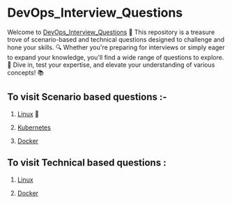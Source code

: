 # DevOps_Interview_Questions

Welcome to [DevOps_Interview_Questions](https://github.com/pranav278/DevOps_Interview_Questions/edit/main/README.md) 🌟 This repository is a treasure trove of scenario-based and technical questions designed to challenge and hone your skills. 🔍 Whether you're preparing for interviews or simply eager to expand your knowledge, you'll find a wide range of questions to explore. 🚀 Dive in, test your expertise, and elevate your understanding of various concepts! 📚




## To visit Scenario based questions :-

1. [Linux](https://github.com/pranav278/DevOps_Senariao_Based_Questions/blob/9bb42acdcc976e6de908e501ad72e6064eb9caaa/Scenario%20Based%20/Linux.md)  🐧

2. [Kubernetes](https://github.com/pranav278/DevOps_Interview_Questions/blob/12f3afbb704ee8d6a2693bda374d08325f27ea16/Scenario%20Based%20/Kubernetes.md) 

3. [Docker](https://github.com/pranav278/DevOps_Interview_Questions/blob/df6fe3c93a9563700fc795e220256178488a1100/Scenario%20Based%20/Docker.md)

## To visit Technical based questions :

1. [Linux](https://github.com/pranav278/DevOps_Interview_Questions/blob/05a36efd906b717760009dd051107e946dccf6cb/Technical%20Based%20%20/Linux.md)

2. [Docker](https://github.com/pranav278/DevOps_Interview_Questions/blob/b69e5352981571f13a8111413996e8a14ea4f8b3/Technical%20Based%20%20/Docker.md)
